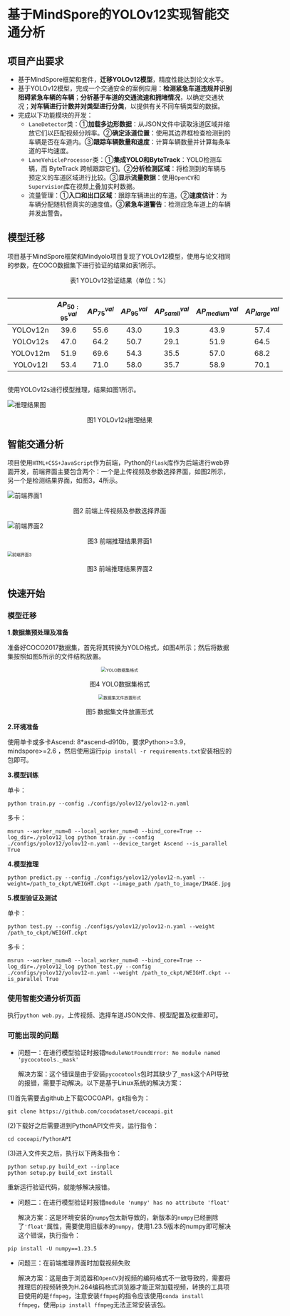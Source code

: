

# 基于MindSpore的YOLOv12实现智能交通分析

## 项目产出要求

+ 基于MindSpore框架和套件，**迁移YOLOv12模型**，精度性能达到论文水平。
+ 基于YOLOv12模型，完成一个交通安全的案例应用：**检测紧急车道违规并识别阻碍紧急车辆的车辆**；**分析基于车道的交通流速和拥堵情况**，以确定交通状况；**对车辆进行计数并对类型进行分类**，以提供有关不同车辆类型的数据。
+ 完成以下功能模块的开发：
  + `LaneDetector`类：①**加载多边形数据**：从JSON文件中读取泳道区域并缩放它们以匹配视频分辨率。②**确定泳道位置**：使用其边界框检查检测到的车辆是否在车道内。③**跟踪车辆数量和速度**：计算车辆数量并计算每条车道的平均速度。
  + `LaneVehicleProcessor`类：①**集成YOLO和ByteTrack**：YOLO检测车辆，而 ByteTrack 跨帧跟踪它们。②**分析检测区域**：将检测到的车辆与预定义的车道区域进行比较。③**显示流量数据**：使用`OpenCV`和`Supervision`库在视频上叠加实时数据。
  + 流量管理：①**入口和出口区域**：跟踪车辆进出的车道。②**速度估计**：为车辆分配随机但真实的速度值。③**紧急车道警告**：检测应急车道上的车辆并发出警告。

## 模型迁移

项目基于MindSpore框架和Mindyolo项目复现了YOLOv12模型，使用与论文相同的参数，在COCO数据集下进行验证的结果如表1所示。

<style> .center  {   width: auto;   display: table;   margin-left: auto;   margin-right: auto; } </style>

<p align="center">表1 YOLOv12验证结果（单位：%）</p>
<div class="center">

|          | $AP_{50:95}^{val}$ | $AP_{75}^{val}$ | $AP_{95}^{val}$ | $AP_{samll}^{val}$ | $AP_{medium}^{val}$ | $AP_{large}^{val}$ |
| :------: | :----------------: | :-------------: | :-------------: | :----------------: | :-----------------: | :----------------: |
| YOLOv12n |        39.6        |      55.6       |      43.0       |        19.3        |        43.9         |        57.4        |
| YOLOv12s |        47.0        |      64.2       |      50.7       |        29.1        |        51.9         |        64.5        |
| YOLOv12m |        51.9        |      69.6       |      54.3       |        35.5        |        57.0         |        68.2        |
| YOLOv12l |        53.4        |      71.0       |      58.0       |        35.7        |        58.9         |        70.1        |

</div>

使用YOLOv12s进行模型推理，结果如图1所示。

![推理结果图](./figures/推理结果图.png)

<p align="center">图1 YOLOv12s推理结果</p>

## 智能交通分析

项目使用`HTML+CSS+JavaScript`作为前端，Python的`flask`库作为后端进行web界面开发，前端界面主要包含两个：一个是上传视频及参数选择界面，如图2所示，另一个是检测结果界面，如图3，4所示。

![前端界面1](./figures/前端界面1.png)

<p align="center">图2 前端上传视频及参数选择界面</p>

![前端界面2](./figures/前端界面2.png)

<p align="center">图3 前端推理结果界面1</p>

<img src="./figures/前端界面3.png" alt="前端界面3" style="zoom: 67%;" />

<p align="center">图3 前端推理结果界面2</p>

## 快速开始

### 模型迁移

**1.数据集预处理及准备**

准备好COCO2017数据集，首先将其转换为YOLO格式，如图4所示；然后将数据集按照如图5所示的文件结构放置。

<p align="center">
<img src="./figures/YOLO数据集格式.png" alt="YOLO数据集格式" style="zoom:67%;" />
</p>
<p align="center">图4 YOLO数据集格式</p>

<p align="center">
<img src="./figures/数据集文件放置形式.png" alt="数据集文件放置形式" style="zoom:67%;" />
</p>
<p align="center">图5 数据集文件放置形式</p>

**2.环境准备**

使用单卡或多卡Ascend: 8*ascend-d910b，要求Python>=3.9，mindspore>=2.6 ，然后使用运行`pip install -r requirements.txt`安装相应的包即可。

**3.模型训练**

单卡：

```shell
python train.py --config ./configs/yolov12/yolov12-n.yaml 
```

多卡：

```shell
msrun --worker_num=8 --local_worker_num=8 --bind_core=True --log_dir=./yolov12_log python train.py --config ./configs/yolov12/yolov12-n.yaml --device_target Ascend --is_parallel True
```

**4.模型推理**

```shell
python predict.py --config ./configs/yolov12/yolov12-n.yaml --weight=/path_to_ckpt/WEIGHT.ckpt --image_path /path_to_image/IMAGE.jpg
```

**5.模型验证及测试**

单卡：

```shell
python test.py --config ./configs/yolov12/yolov12-n.yaml --weight /path_to_ckpt/WEIGHT.ckpt
```

多卡：

```shell
msrun --worker_num=8 --local_worker_num=8 --bind_core=True --log_dir=./yolov12_log python test.py --config ./configs/yolov12/yolov12-n.yaml --weight /path_to_ckpt/WEIGHT.ckpt --is_parallel True
```

### 使用智能交通分析页面

执行`python web.py`，上传视频、选择车道JSON文件、模型配置及权重即可。

### 可能出现的问题

+ 问题一：在进行模型验证时报错`ModuleNotFoundError: No module named 'pycocotools._mask'`

  解决方案：这个错误是由于安装`pycocotools`包时其缺少了`_mask`这个API导致的报错，需要手动解决。以下是基于Linux系统的解决方案：

(1)首先需要去github上下载COCOAPI，git指令为：

```shell
git clone https://github.com/cocodataset/cocoapi.git
```

(2)下载好之后需要进到PythonAPI文件夹，运行指令：

```shell
cd cocoapi/PythonAPI
```

(3)进入文件夹之后，执行以下两条指令：

```shell
python setup.py build_ext --inplace
python setup.py build_ext install
```

重新运行验证代码，就能够解决报错。

+ 问题二：在进行模型验证时报错`module 'numpy' has no attribute 'float'`

  解决方案：这是环境安装的`numpy`包太新导致的，新版本的`numpy`已经删除了`'float'`属性，需要使用旧版本的`numpy`，使用1.23.5版本的numpy即可解决这个错误，执行指令：

```shell
pip install -U numpy==1.23.5
```

+ 问题三：在前端推理界面时加载视频失败

  解决方案：这是由于浏览器和`OpenCV`对视频的编码格式不一致导致的，需要将推理后的视频转换为H.264编码格式浏览器才能正常加载视频，转换的工具项目使用的是`ffmpeg`，注意安装`ffmpeg`的指令应该使用`conda install ffmpeg`，使用`pip install ffmpeg`无法正常安装该包。